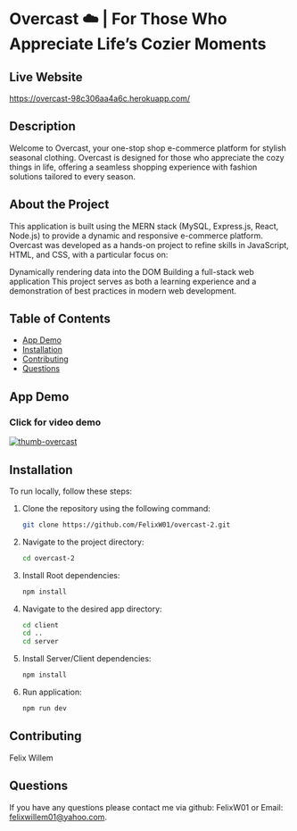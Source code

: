 # Overcast ☁️ | For Those Who Appreciate Life’s Cozier Moments

## Live Website 

https://overcast-98c306aa4a6c.herokuapp.com/

## Description
Welcome to Overcast, your one-stop shop e-commerce platform for stylish seasonal clothing. Overcast is designed for those who appreciate the cozy things in life, offering a seamless shopping experience with fashion solutions tailored to every season.

## About the Project
This application is built using the MERN stack (MySQL, Express.js, React, Node.js) to provide a dynamic and responsive e-commerce platform. Overcast was developed as a hands-on project to refine skills in JavaScript, HTML, and CSS, with a particular focus on:

Dynamically rendering data into the DOM
Building a full-stack web application
This project serves as both a learning experience and a demonstration of best practices in modern web development.

## Table of Contents
- [App Demo](#app-demo)
- [Installation](#installation)
- [Contributing](#contributing)
- [Questions](#questions)

## App Demo
### Click for video demo
[![thumb-overcast](https://github.com/user-attachments/assets/eccf4b00-56ea-4f6b-a12f-f6f8bdfb6bfc)](https://youtu.be/kMV4FxscnB4?si=cAeukeA1jWyR_gys)



## Installation
To run locally, follow these steps:

1. Clone the repository using the following command:
    ```bash
    git clone https://github.com/FelixW01/overcast-2.git
    ```

2. Navigate to the project directory:
    ```bash
    cd overcast-2
    ```
3. Install Root dependencies:
    ```bash
    npm install
    ```
4. Navigate to the desired app directory:
    ```bash
    cd client
    cd ..
    cd server
    ```
    
5. Install Server/Client dependencies:
    ```bash
    npm install
    ```

5. Run application:
    ```bash
    npm run dev
    ```


## Contributing
Felix Willem
## Questions
If you have any questions please contact me via github: FelixW01 or Email: felixwillem01@yahoo.com.
